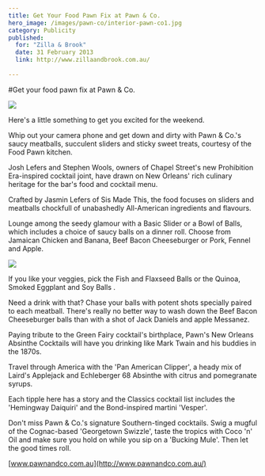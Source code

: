 ```yaml
---
title: Get Your Food Pawn Fix at Pawn & Co.
hero_image: /images/pawn-co/interior-pawn-co1.jpg
category: Publicity
published:
  for: "Zilla & Brook"
  date: 31 February 2013
  link: http://www.zillaandbrook.com.au/
 
---
```


#Get your food pawn fix at Pawn & Co.

![](/images/pawn-co/pawn-co1.jpg)

Here's a little something to get you excited for the weekend. 

Whip out your camera phone and get down and dirty with Pawn & Co.'s saucy meatballs, succulent sliders and sticky sweet treats, courtesy of the Food Pawn kitchen.

Josh Lefers and Stephen Wools, owners of Chapel Street's new Prohibition Era-inspired cocktail joint, have drawn on New Orleans' rich culinary heritage for the bar's food and cocktail menu. 

Crafted by Jasmin Lefers of Sis Made This, the food focuses on sliders and meatballs chockfull of unabashedly All-American ingredients and flavours.

Lounge among the seedy glamour with a Basic Slider or a Bowl of Balls, which includes a choice of saucy balls on a dinner roll. Choose from Jamaican Chicken and Banana, Beef Bacon Cheeseburger or Pork, Fennel and Apple. 

![](/images/pawn-co/sliders.jpg)

If you like your veggies, pick the Fish and Flaxseed Balls or the Quinoa, Smoked Eggplant and Soy Balls . 


Need a drink with that? Chase your balls with potent shots specially paired to each meatball. There's really no better way to wash down the Beef Bacon Cheeseburger balls than with a shot of Jack Daniels and apple Messanez. 

Paying tribute to the Green Fairy cocktail's birthplace, Pawn's New Orleans Absinthe Cocktails will have you drinking like Mark Twain and his buddies in the 1870s.

Travel through America with the 'Pan American Clipper', a heady mix of Laird's Applejack and Echleberger 68 Absinthe with citrus and pomegranate syrups.

Each tipple here has a story and the Classics cocktail list includes the 'Hemingway Daiquiri' and the Bond-inspired martini 'Vesper'.

Don't miss Pawn & Co.'s signature Southern-tinged cocktails. Swig a mugful of the Cognac-based 'Georgetown Swizzle', taste the tropics with Coco 'n' Oil and make sure you hold on while you sip on a 'Bucking Mule'. Then let the good times roll. 

[www.pawnandco.com.au](http://www.pawnandco.com.au/) 

